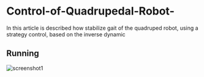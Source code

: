 # Control-of-Quadrupedal-Robot-
In this article is described  how stabilize gait of the quadruped robot, using a strategy control, based on the  inverse dynamic
## Running

![screenshot1](https://user-images.githubusercontent.com/dog.png)

